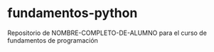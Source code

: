 # fundamentos-python
Repositorio de NOMBRE-COMPLETO-DE-ALUMNO para el curso de fundamentos de programación
